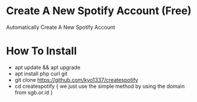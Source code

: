 # Create A New Spotify Account (Free)
Automatically Create A New Spotify Account

# How To Install
- apt update && apt upgrade
- apt install php curl git
- git clone https://github.com/kyo1337/createspotify
- cd createspotify
{ we just use the simple method by using the domain from sgb.or.id }
